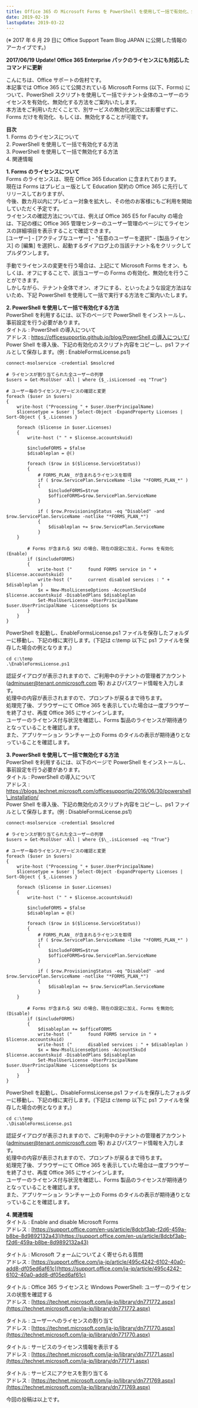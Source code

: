 ```yaml
---
title: Office 365 の Microsoft Forms を PowerShell を使用して一括で有効化、無効化 (停止) する方法について
date: 2019-02-19
lastupdate: 2019-03-22
---
```


(※ 2017 年 6 月 29 日に Office Support Team Blog JAPAN に公開した情報のアーカイブです。)  
  
**2017/06/19 Update! Office 365 Enterprise パックのライセンスにも対応したコマンドに更新**  
  
こんにちは、Office サポートの佐村です。  
本記事では Office 365 にて公開されている Microsoft Forms (以下、Forms) について、PowerShell スクリプトを使用して一括でテナント全体のユーザーのライセンスを有効化、無効化する方法をご案内いたします。  
本方法をご利用いただくことで、別サービスの無効化状況には影響せずに、Forms だけを有効化、もしくは、無効化することが可能です。  
  
**目次**  
1\. Forms のライセンスについて  
2\. PowerShell を使用して一括で有効化する方法  
3\. PowerShell を使用して一括で無効化する方法  
4\. 関連情報  
  
**1\. Forms のライセンスについて**  
Forms のライセンスは、現在 Office 365 Education に含まれております。  
現在は Forms はプレビュー版として Education 契約の Office 365 に先行してリリースしておりますが、  
今後、数カ月以内にプレビュー対象を拡大し、その他のお客様にもご利用を開始していただく予定です。  
ライセンスの確認方法については、例えば Office 365 E5 for Faculty の場合は、下記の様に Office 365 管理センターのユーザー管理のページにてライセンスの詳細項目を表示することで確認できます。  
\[ユーザー\] - \[アクティブなユーザー\] - "任意のユーザーを選択" - \[製品ライセンス\] の \[編集\] を選択し、起動するダイアログ上の当該テナント名をクリックしてプルダウンします。  
  
手動でライセンスの変更を行う場合は、上記にて Microsoft Forms をオン、もしくは、オフにすることで、該当ユーザーの Forms の有効化、無効化を行うことができます。  
しかしながら、テナント全体でオン、オフにする、といったような設定方法はないため、下記 PowerShell を使用して一括で実行する方法をご案内いたします。  
  
**2\. PowerShell を使用して一括で有効化する方法**  
PowerShell を利用するには、以下のページで PowerShell をインストールし、事前設定を行う必要があります。  
タイトル : PowerShell の導入について  
アドレス : [https://officesupportjp.github.io/blog/PowerShell の導入について/](https://officesupportjp.github.io/blog/PowerShell%20%E3%81%AE%E5%B0%8E%E5%85%A5%E3%81%AB%E3%81%A4%E3%81%84%E3%81%A6/)  
Power Shell を導入後、下記の有効化のスクリプト内容をコピーし、ps1 ファイルとして保存します。(例 : EnableFormsLicense.ps1)  

```
connect-msolservice -credential $msolcred

# ライセンスが割り当てられた全ユーザーの列挙
$users = Get-MsolUser -All | where {$_.isLicensed -eq "True"}

# ユーザー毎のライセンス/サービスの確認と変更
foreach ($user in $users)
{
    write-host ("Processing " + $user.UserPrincipalName)
    $licensetype = $user | Select-Object -ExpandProperty Licenses | Sort-Object { $_.Licenses }

    foreach ($license in $user.Licenses) 
    {
        write-host (" " + $license.accountskuid)

        $includeFORMS = $false
        $disableplan = @()

    	foreach ($row in $($license.ServiceStatus))
    	{
            # FORMS_PLAN_ が含まれるライセンスを取得
            if ( $row.ServicePlan.ServiceName -like "*FORMS_PLAN_*" ) 
            {
                $includeFORMS=$true
                $officeFORMS=$row.ServicePlan.ServiceName
            }
            
            if ( $row.ProvisioningStatus -eq "Disabled" -and $row.ServicePlan.ServiceName -notlike "*FORMS_PLAN_*")
            {
                $disableplan += $row.ServicePlan.ServiceName
            }
	}

        # Forms が含まれる SKU の場合、現在の設定に加え、Forms を有効化 (Enable)
        if ($includeFORMS)
        {
            write-host ("      found FORMS service in " + $license.accountskuid)
            write-host ("      current disabled services : " + $disableplan )
            $x = New-MsolLicenseOptions -AccountSkuId $license.accountskuid -DisabledPlans $disableplan
            Set-MsolUserLicense -UserPrincipalName $user.UserPrincipalName -LicenseOptions $x
        }
    }
}
```

PowerShell を起動し、EnableFormsLicense.ps1 ファイルを保存したフォルダーに移動し、下記の様に実行します。(下記は c:\\temp 以下に ps1 ファイルを保存した場合の例となります。)  

```
cd c:\temp
.\EnableFormsLicense.ps1
```

認証ダイアログが表示されますので、ご利用中のテナントの管理者アカウント (adminuser@tenant.onmicrosoft.com 等) およびパスワード情報を入力します。  
処理中の内容が表示されますので、プロンプトが戻るまで待ちます。  
処理完了後、ブラウザーにて Office 365 を表示していた場合は一度ブラウザーを終了させ、再度 Office 365 にサインインします。  
ユーザーのライセンス付与状況を確認し、Forms 製品のライセンスが期待通りとなっていることを確認します。  
また、アプリケーション ランチャー上の Forms のタイルの表示が期待通りとなっていることを確認します。  
  
**3\. PowerShell を使用して一括で無効化する方法**  
PowerShell を利用するには、以下のページで PowerShell をインストールし、事前設定を行う必要があります。  
タイトル : PowerShell の導入について  
アドレス : https://blogs.technet.microsoft.com/officesupportjp/2016/06/30/powershell\_installation/  
Power Shell を導入後、下記の無効化のスクリプト内容をコピーし、ps1 ファイルとして保存します。(例 : DisableFormsLicense.ps1)  

```
connect-msolservice -credential $msolcred

# ライセンスが割り当てられた全ユーザーの列挙
$users = Get-MsolUser -All | where {$\_.isLicensed -eq "True"}

# ユーザー毎のライセンス/サービスの確認と変更
foreach ($user in $users)
{
    write-host ("Processing " + $user.UserPrincipalName)
    $licensetype = $user | Select-Object -ExpandProperty Licenses | Sort-Object { $_.Licenses }

    foreach ($license in $user.Licenses) 
    {
        write-host (" " + $license.accountskuid)

        $includeFORMS = $false
        $disableplan = @()

    	foreach ($row in $($license.ServiceStatus))
    	{
            # FORMS_PLAN_ が含まれるライセンスを取得
            if ( $row.ServicePlan.ServiceName -like "*FORMS_PLAN_*" ) 
            {
                $includeFORMS=$true
                $officeFORMS=$row.ServicePlan.ServiceName
            }
            
            if ( $row.ProvisioningStatus -eq "Disabled" -and $row.ServicePlan.ServiceName -notlike "*FORMS_PLAN_*")
            {
                $disableplan += $row.ServicePlan.ServiceName
            }
	}

        # Forms が含まれる SKU の場合、現在の設定に加え、Forms を無効化 (Disable)
        if ($includeFORMS)
        {
            $disableplan += $officeFORMS
            write-host ("      found FORMS service in " + $license.accountskuid)
            write-host ("      disabled services : " + $disableplan )
            $x = New-MsolLicenseOptions -AccountSkuId $license.accountskuid -DisabledPlans $disableplan
            Set-MsolUserLicense -UserPrincipalName $user.UserPrincipalName -LicenseOptions $x
        }
    }
}
```

PowerShell を起動し、DisableFormsLicense.ps1 ファイルを保存したフォルダーに移動し、下記の様に実行します。(下記は c:\\temp 以下に ps1 ファイルを保存した場合の例となります。)  

```
cd c:\temp
.\DisableFormsLicense.ps1
```

認証ダイアログが表示されますので、ご利用中のテナントの管理者アカウント (adminuser@tenant.onmicrosoft.com 等) およびパスワード情報を入力します。  
処理中の内容が表示されますので、プロンプトが戻るまで待ちます。  
処理完了後、ブラウザーにて Office 365 を表示していた場合は一度ブラウザーを終了させ、再度 Office 365 にサインインします。  
ユーザーのライセンス付与状況を確認し、Forms 製品のライセンスが期待通りとなっていることを確認します。  
また、アプリケーション ランチャー上の Forms のタイルの表示が期待通りとなっていることを確認します。  
  
**4\. 関連情報**   
タイトル : Enable and disable Microsoft Forms  
アドレス : [https://support.office.com/en-us/article/8dcbf3ab-f2d6-459a-b8be-8d9892132a43](https://support.office.com/en-us/article/8dcbf3ab-f2d6-459a-b8be-8d9892132a43)  

タイトル : Microsoft フォームについてよく寄せられる質問  
アドレス : [https://support.office.com/ja-jp/article/495c4242-6102-40a0-add8-df05ed6af61c](https://support.office.com/ja-jp/article/495c4242-6102-40a0-add8-df05ed6af61c)  

タイトル : Office 365 ライセンスと Windows PowerShell: ユーザーのライセンスの状態を確認する  
アドレス : [https://technet.microsoft.com/ja-jp/library/dn771772.aspx](https://technet.microsoft.com/ja-jp/library/dn771772.aspx)  

タイトル : ユーザーへのライセンスの割り当て  
アドレス : [https://technet.microsoft.com/ja-jp/library/dn771770.aspx](https://technet.microsoft.com/ja-jp/library/dn771770.aspx)  

タイトル : サービスのライセンス情報を表示する  
アドレス : [https://technet.microsoft.com/ja-jp/library/dn771771.aspx](https://technet.microsoft.com/ja-jp/library/dn771771.aspx)  

タイトル : サービスにアクセスを割り当てる  
アドレス : [https://technet.microsoft.com/ja-jp/library/dn771769.aspx](https://technet.microsoft.com/ja-jp/library/dn771769.aspx)  

今回の投稿は以上です。